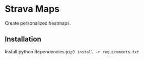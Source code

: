 # Strava Maps

Create personalized heatmaps.

## Installation

Install python dependencies
```pip3 install -r requirements.txt```

